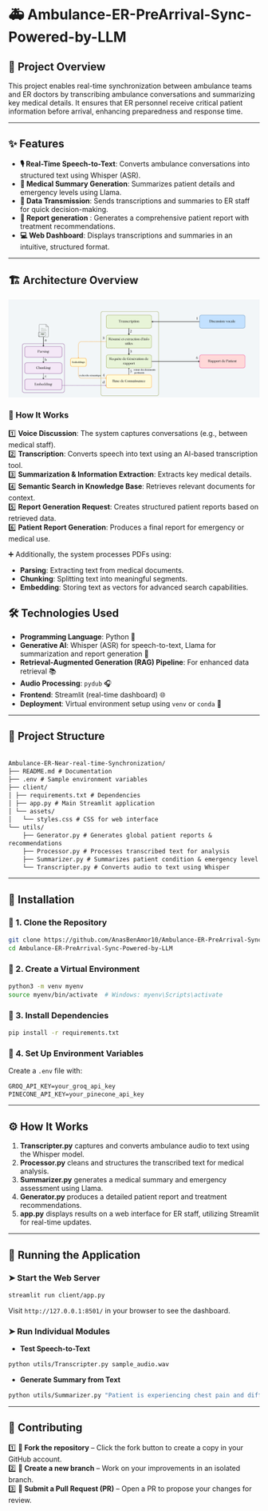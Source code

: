 # 🚑 Ambulance-ER-PreArrival-Sync-Powered-by-LLM

## 🏥 Project Overview

This project enables real-time synchronization between ambulance teams and ER doctors by transcribing ambulance conversations and summarizing key medical details. It ensures that ER personnel receive critical patient information before arrival, enhancing preparedness and response time.

---

## ✨ Features

- **🎙️ Real-Time Speech-to-Text**: Converts ambulance conversations into structured text using Whisper (ASR).
- **📄 Medical Summary Generation**: Summarizes patient details and emergency levels using Llama.
- **📡 Data Transmission**: Sends transcriptions and summaries to ER staff for quick decision-making.
- **📑 Report generation** : Generates a comprehensive patient report with treatment recommendations.
- **💻 Web Dashboard**: Displays transcriptions and summaries in an intuitive, structured format.

---

## 🏗️ Architecture Overview

![System Architecture](images/Architecture.png)

### 🔹 How It Works

1️⃣ **Voice Discussion**: The system captures conversations (e.g., between medical staff).  
2️⃣ **Transcription**: Converts speech into text using an AI-based transcription tool.  
3️⃣ **Summarization & Information Extraction**: Extracts key medical details.  
4️⃣ **Semantic Search in Knowledge Base**: Retrieves relevant documents for context.  
5️⃣ **Report Generation Request**: Creates structured patient reports based on retrieved data.  
6️⃣ **Patient Report Generation**: Produces a final report for emergency or medical use.

➕ Additionally, the system processes PDFs using:

- **Parsing**: Extracting text from medical documents.
- **Chunking**: Splitting text into meaningful segments.
- **Embedding**: Storing text as vectors for advanced search capabilities.

## 🛠️ Technologies Used

- **Programming Language**: Python 🐍
- **Generative AI**: Whisper (ASR) for speech-to-text, Llama for summarization and report generation 🧠
- **Retrieval-Augmented Generation (RAG) Pipeline**: For enhanced data retrieval 📚
- **Audio Processing**: `pydub` 🎧
- **Frontend**: Streamlit (real-time dashboard) 🌐
- **Deployment**: Virtual environment setup using `venv` or `conda` 🚀

---

## 📁 Project Structure

```

Ambulance-ER-Near-real-time-Synchronization/
├── README.md # Documentation
├── .env # Sample environment variables
├── client/
│ ├── requirements.txt # Dependencies
│ ├── app.py # Main Streamlit application
│ └── assets/
│   └── styles.css # CSS for web interface
└── utils/
    ├── Generator.py # Generates global patient reports & recommendations
    ├── Processor.py # Processes transcribed text for analysis
    ├── Summarizer.py # Summarizes patient condition & emergency level
    └── Transcripter.py # Converts audio to text using Whisper

```

---

## 🚀 Installation

### 🔹 1. Clone the Repository

```bash
git clone https://github.com/AnasBenAmor10/Ambulance-ER-PreArrival-Sync-Powered-by-LLM.git
cd Ambulance-ER-PreArrival-Sync-Powered-by-LLM
```

### 🔹 2. Create a Virtual Environment

```bash
python3 -m venv myenv
source myenv/bin/activate  # Windows: myenv\Scripts\activate
```

### 🔹 3. Install Dependencies

```bash
pip install -r requirements.txt
```

### 🔹 4. Set Up Environment Variables

Create a `.env` file with:

```
GROQ_API_KEY=your_groq_api_key
PINECONE_API_KEY=your_pinecone_api_key
```

---

## ⚙️ How It Works

1. **Transcripter.py** captures and converts ambulance audio to text using the Whisper model.
2. **Processor.py** cleans and structures the transcribed text for medical analysis.
3. **Summarizer.py** generates a medical summary and emergency assessment using Llama.
4. **Generator.py** produces a detailed patient report and treatment recommendations.
5. **app.py** displays results on a web interface for ER staff, utilizing Streamlit for real-time updates.

---

## 🏃 Running the Application

### ➤ Start the Web Server

```bash
streamlit run client/app.py
```

Visit `http://127.0.0.1:8501/` in your browser to see the dashboard.

### ➤ Run Individual Modules

- **Test Speech-to-Text**

```bash
python utils/Transcripter.py sample_audio.wav
```

- **Generate Summary from Text**

```bash
python utils/Summarizer.py "Patient is experiencing chest pain and difficulty breathing."
```

---

## 🤝 Contributing

1️⃣ **🍴 Fork the repository** – Click the fork button to create a copy in your GitHub account.  
2️⃣ **🌱 Create a new branch** – Work on your improvements in an isolated branch.  
3️⃣ **📩 Submit a Pull Request (PR)** – Open a PR to propose your changes for review.
